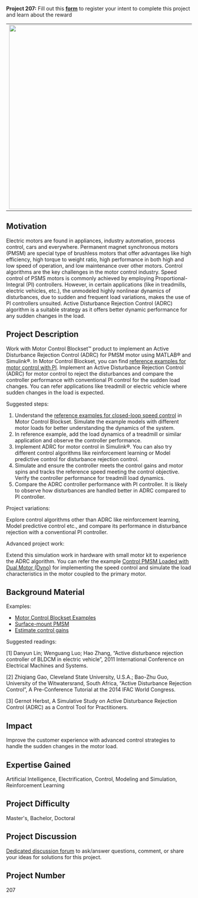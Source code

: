 **Project 207:** Fill out this <strong>[form](https://forms.office.com/Pages/ResponsePage.aspx?id=ETrdmUhDaESb3eUHKx3B5lOTzSa_A6lPqq2LJKzvpM5UMTBZRkc4UTRETjFERVRDWllQRE40OUFSQS4u)</strong> to  register your intent to complete this project and learn about the reward

<table>
<td><img src="https://gist.githubusercontent.com/robertogl/e0115dc303472a9cfd52bbbc8edb7665/raw/9d08368ee566e9c9d80087616e2710dd744502b6/treadmill.jpg"  width=500 /></td>
<td><p><h1>Disturbance Rejection Control for PMSM Motors </h1></p>
<p> Implement Active Disturbance Rejection Control (ADRC) algorithm for closed-loop speed control system for a Permanent Magnet Synchronous Motors (PMSM).</p>
</table>

## Motivation

Electric motors are found in appliances, industry automation, process control, cars and everywhere. 
Permanent magnet synchronous motors (PMSM) are special type of brushless motors that offer advantages like high efficiency, high torque to weight ratio, high performance in both high and low speed of operation, and low maintenance over other motors.
Control algorithms are the key challenges in the motor control industry. Speed control of PSMS motors is commonly achieved by employing Proportional-Integral (PI) controllers. However, in certain applications (like in treadmills, electric vehicles, etc.), the unmodeled highly nonlinear dynamics of disturbances, due to sudden and frequent load variations, makes the use of PI controllers unsuited. Active Disturbance Rejection Control (ADRC) algorithm is a suitable strategy as it offers better dynamic performance for any sudden changes in the load. 

## Project Description

Work with Motor Control Blockset™ product to implement an Active Disturbance Rejection Control (ADRC) for PMSM motor using MATLAB® and Simulink®. In Motor Control Blockset, you can find [reference examples for motor control with PI](https://www.mathworks.com/help/mcb/gs/field-oriented-control-acim-using-quadrature-encoder.html). Implement an Active Disturbance Rejection Control (ADRC) for motor control to reject the disturbances and compare the controller performance with conventional PI control for the sudden load changes. You can refer applications like treadmill or electric vehicle where sudden changes in the load is expected.

Suggested steps:

1. Understand the [reference examples for closed-loop speed control](https://www.mathworks.com/help/mcb/gs/field-oriented-control-acim-using-quadrature-encoder.html) in Motor Control Blockset. Simulate the example models with different motor loads for better understanding the dynamics of the system. 
2. In reference example, add the load dynamics of a treadmill or similar application and observe the controller performance.
3. Implement ADRC for motor control in Simulink®. You can also try different control algorithms like reinforcement learning or Model predictive control for disturbance rejection control.
4. Simulate and ensure the controller meets the control gains and motor spins and tracks the reference speed meeting the control objective. Verify the controller performance for treadmill load dynamics.
5. Compare the ADRC controller performance with PI controller. It is likely to observe how disturbances are handled better in ADRC compared to PI controller.

Project variations:

Explore control algorithms other than ADRC like reinforcement learning, Model predictive control etc., and compare its performance in disturbance rejection with a conventional PI controller.

Advanced project work: 

Extend this simulation work in hardware with small motor kit to experience the ADRC algorithm.  You can refer the example [Control PMSM Loaded with Dual Motor (Dyno)](https://www.mathworks.com/help/mcb/gs/dual-motor-dyno-control-for-pmsm.html?searchHighlight=Control%20PMSM%20Loaded%20with%20Dual%20Motor&s_tid=srchtitle) for implementing the speed control and simulate the load characteristics in the motor coupled to the primary  motor.


## Background Material

Examples:
- [Motor Control Blockset Examples](https://www.mathworks.com/help/mcb/examples.html?s_tid=CRUX_topnav)
- [Surface-mount PMSM](https://www.mathworks.com/help/mcb/ref/surfacemountpmsm.html)
- [Estimate control gains](https://www.mathworks.com/help/mcb/gs/estimate-control-gains-from-motor-parameters.html)

Suggested readings:

[1] Danyun Lin; Wenguang Luo; Hao Zhang, “Active disturbance rejection controller of BLDCM in electric vehicle”, 2011 International Conference on Electrical Machines and Systems.

[2] Zhiqiang Gao, Cleveland State University, U.S.A.; Bao-Zhu Guo, University of the Witwatersrand, South Africa, “Active Disturbance Rejection Control”, A Pre-Conference Tutorial at the 2014 IFAC World Congress.

[3] Gernot Herbst, A Simulative Study on Active Disturbance Rejection Control (ADRC) as a Control Tool for Practitioners.


## Impact

Improve the customer experience with advanced control strategies to handle the sudden changes in the motor load.

## Expertise Gained 

Artificial Intelligence, Electrification, Control, Modeling and Simulation, Reinforcement Learning


## Project Difficulty

Master's, Bachelor, Doctoral

## Project Discussion

[Dedicated discussion forum](https://github.com/mathworks/MathWorks-Excellence-in-Innovation/discussions/38) to ask/answer questions, comment, or share your ideas for solutions for this project.

## Project Number

207

